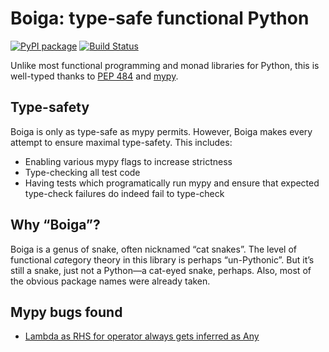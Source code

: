 # Boiga: type-safe functional Python

[![PyPI package](https://img.shields.io/pypi/v/boiga.svg)](https://pypi.org/project/boiga/)
[![Build Status](https://secure.travis-ci.org/amarshall/boiga.svg?branch=master)](https://travis-ci.org/amarshall/boiga)

Unlike most functional programming and monad libraries for Python, this is well-typed thanks to [PEP 484](https://www.python.org/dev/peps/pep-0484/) and [mypy](http://www.mypy-lang.org/).

## Type-safety

Boiga is only as type-safe as mypy permits. However, Boiga makes every attempt to ensure maximal type-safety. This includes:

- Enabling various mypy flags to increase strictness
- Type-checking all test code
- Having tests which programatically run mypy and ensure that expected type-check failures do indeed fail to type-check

## Why “Boiga”?

Boiga is a genus of snake, often nicknamed “cat snakes”. The level of functional *cat*egory theory in this library is perhaps “un-Pythonic”. But it’s still a snake, just not a Python—a cat-eyed snake, perhaps. Also, most of the obvious package names were already taken.

## Mypy bugs found

- [Lambda as RHS for operator always gets inferred as Any](https://github.com/python/mypy/issues/5843)
